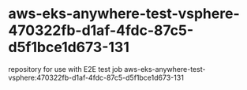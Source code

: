 # aws-eks-anywhere-test-vsphere-470322fb-d1af-4fdc-87c5-d5f1bce1d673-131
repository for use with E2E test job aws-eks-anywhere-test-vsphere:470322fb-d1af-4fdc-87c5-d5f1bce1d673-131
